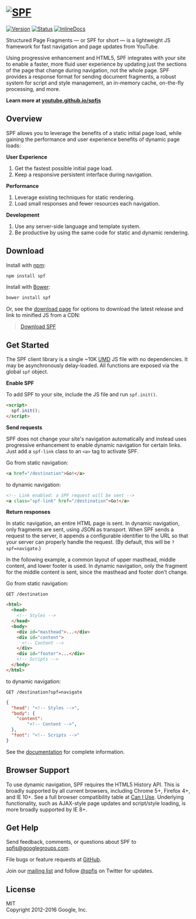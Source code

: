 # [![SPF][]](https://youtube.github.io/spfjs/)

[![Version][]](https://badge.fury.io/js/spf)
[![Status][]](https://travis-ci.org/youtube/spfjs)
[![InlineDocs][]](https://inch-ci.org/github/youtube/spfjs)


Structured Page Fragments — or SPF for short — is a lightweight
JS framework for fast navigation and page updates from YouTube.

Using progressive enhancement and HTML5, SPF integrates with
your site to enable a faster, more fluid user experience by
updating just the sections of the page that change during
navigation, not the whole page.  SPF provides a response format
for sending document fragments, a robust system for script and
style management, an in-memory cache, on-the-fly processing, and
more.

**Learn more at [youtube.github.io/spfjs][]**


## Overview

SPF allows you to leverage the benefits of a static initial page
load, while gaining the performance and user experience benefits
of dynamic page loads:

**User Experience**  
1. Get the fastest possible initial page load.  
2. Keep a responsive persistent interface during navigation.  

**Performance**  
1. Leverage existing techniques for static rendering.  
2. Load small responses and fewer resources each navigation.  

**Development**  
1. Use any server-side language and template system.  
2. Be productive by using the same code for static and dynamic
   rendering.


## Download

Install with [npm][]:

```sh
npm install spf
```

Install with [Bower][]:

```sh
bower install spf
```

Or, see the [download page][] for options to download the latest
release and link to minified JS from a CDN:

> [Download SPF](https://youtube.github.io/spfjs/download/)


## Get Started

The SPF client library is a single ~10K [UMD][] JS file with no
dependencies.  It may be asynchronously delay-loaded.  All
functions are exposed via the global `spf` object.

**Enable SPF**

To add SPF to your site, include the JS file and run `spf.init()`.

```html
<script>
  spf.init();
</script>
```

**Send requests**

SPF does not change your site's navigation automatically and
instead uses progressive enhancement to enable dynamic
navigation for certain links.  Just add a `spf-link` class to an
`<a>` tag to activate SPF.

Go from static navigation:

```html
<a href="/destination">Go!</a>
```

to dynamic navigation:

```html
<!-- Link enabled: a SPF request will be sent -->
<a class="spf-link" href="/destination">Go!</a>
```

**Return responses**

In static navigation, an entire HTML page is sent.  In dynamic
navigation, only fragments are sent, using JSON as transport.
When SPF sends a request to the server, it appends a
configurable identifier to the URL so that your server can
properly handle the request.  (By default, this will be
`?spf=navigate`.)

In the following example, a common layout of upper masthead,
middle content, and lower footer is used.  In dynamic
navigation, only the fragment for the middle content is sent,
since the masthead and footer don't change.

Go from static navigation:

`GET /destination`

```html
<html>
  <head>
    <!-- Styles -->
  </head>
  <body>
    <div id="masthead">...</div>
    <div id="content">
      <!-- Content -->
    </div>
    <div id="footer">...</div>
    <!-- Scripts -->
  </body>
</html>
```

to dynamic navigation:

`GET /destination?spf=navigate`

```json
{
  "head": "<!-- Styles -->",
  "body": {
    "content":
        "<!-- Content -->",
  },
  "foot": "<!-- Scripts -->"
}
```

See the [documentation][] for complete information.


## Browser Support

To use dynamic navigation, SPF requires the HTML5 History API.
This is broadly supported by all current browsers, including
Chrome 5+, Firefox 4+, and IE 10+.  See a full browser
compatibility table at [Can I Use][].  Underlying functionality,
such as AJAX-style page updates and script/style loading, is
more broadly supported by IE 8+.


## Get Help

Send feedback, comments, or questions about SPF to
<spfjs@googlegroups.com>.

File bugs or feature requests at [GitHub][].

Join our [mailing list][] and follow [@spfjs][] on Twitter for
updates.


## License

MIT  
Copyright 2012-2016 Google, Inc.



[youtube.github.io/spfjs]: https://youtube.github.io/spfjs/
[npm]: https://www.npmjs.com/
[Bower]: http://bower.io/
[download page]: https://youtube.github.io/spfjs/download/
[UMD]: https://github.com/umdjs/umd
[documentation]: https://youtube.github.io/spfjs/documentation/
[Can I Use]: http://caniuse.com/#feat=history
[GitHub]: https://github.com/youtube/spfjs/issues
[mailing list]: https://groups.google.com/group/spfjs
[@spfjs]: https://twitter.com/spfjs

[SPF]: https://youtube.github.io/spfjs/assets/images/banner-728x388.jpg
[Version]: https://badge.fury.io/js/spf.svg
[Status]: https://secure.travis-ci.org/youtube/spfjs.svg?branch=master
[InlineDocs]: https://inch-ci.org/github/youtube/spfjs.svg?branch=master
